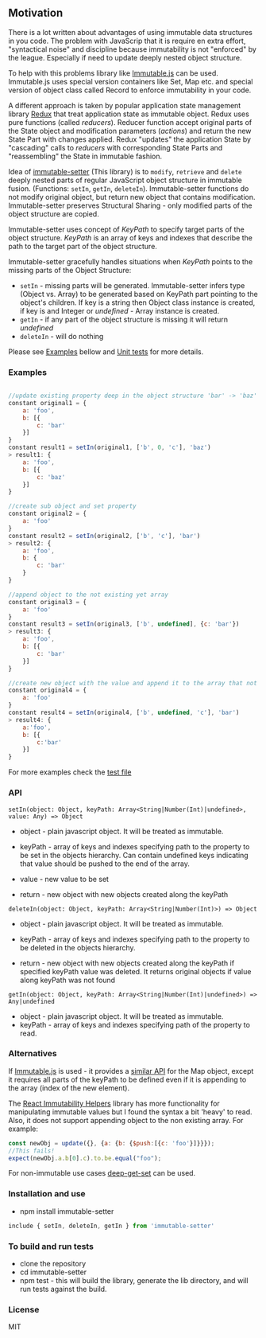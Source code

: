 ## Motivation
There is a lot written about advantages of using immutable data structures in you code. The problem with JavaScrip that it is require en extra effort, "syntactical noise" and discipline because immutability is not "enforced" by the league. Especially if need to update deeply nested object structure. 

To help with this problems library like [Immutable.js](https://facebook.github.io/immutable-js/) can be used. Immutable.js uses special version containers like Set, Map etc. and special version of object class called Record to enforce immutability in your code.

A different approach is taken by popular application state management library [Redux](https://github.com/reactjs/redux) that treat application state as immutable object. Redux uses pure functions (called *reducers*). Reducer function accept original parts of the State object and modification parameters (*actions*) and return the new State Part with changes applied. Redux "updates" the application State by "cascading" calls to *reducers* with corresponding State Parts and "reassembling" the State in immutable fashion.   

Idea of [immutable-setter](https://github.com/bormind/immutable-setter) (This library) is to `modify`, `retrieve` and `delete` deeply nested parts of regular JavaScript object structure in immutable fusion. (Functions: `setIn`, `getIn`, `deleteIn`). Immutable-setter functions do not modify original object, but return new object that contains modification. Immutable-setter preserves Structural Sharing - only modified parts of the object structure are copied.

Immutable-setter uses concept of *KeyPath* to specify target parts of the  object structure. *KeyPath* is an array of keys and indexes that describe the path to the target part of the object structure. 

Immutable-setter gracefully handles situations when *KeyPath* points to the missing parts of the Object Structure: 
* `setIn` - missing parts will be generated. Immutable-setter infers type (Object vs. Array) to be generated based on KeyPath part pointing to the object's children. If key is a string then Object class instance is created, if key is and Integer or *undefined* - Array instance is created. 
* `getIn` - if any part of the object structure is missing it will return *undefined*
* `deleteIn` - will do nothing 

Please see [Examples](#examples) bellow and [Unit tests](./tests/index.test.js) for more details.

### Examples
```js

//update existing property deep in the object structure 'bar' -> 'baz'
constant original1 = {
    a: 'foo',
    b: [{
        c: 'bar'
    }]
}
constant result1 = setIn(original1, ['b', 0, 'c'], 'baz') 
> result1: {
    a: 'foo',
    b: [{
        c: 'baz'
    }]
}

//create sub object and set property
constant original2 = {
    a: 'foo'
}
constant result2 = setIn(original2, ['b', 'c'], 'bar') 
> result2: {
    a: 'foo', 
    b: {
        c: 'bar'
    }
}

//append object to the not existing yet array
constant original3 = {
    a: 'foo'
}
constant result3 = setIn(original3, ['b', undefined], {c: 'bar'}) 
> result3: {
    a: 'foo', 
    b: [{ 
        c: 'bar'
    }]
} 

//create new object with the value and append it to the array that not yet exists
constant original4 = {
    a: 'foo'
}
constant result4 = setIn(original4, ['b', undefined, 'c'], 'bar')
> result4: { 
    a:'foo', 
    b: [{
        c:'bar'
    }]
}
```
For more examples check the [test file](./tests/index.test.js)
    

### API
```
setIn(object: Object, keyPath: Array<String|Number(Int)|undefined>, value: Any) => Object
```

* object - plain javascript object. It will be treated as immutable.
* keyPath - array of keys and indexes specifying path to the property to be set in the objects hierarchy.
    Can contain undefined keys indicating that value should be pushed to the end of the array. 
* value - new value to be set

* return - new object with new objects created along the keyPath

```
deleteIn(object: Object, keyPath: Array<String|Number(Int)>) => Object
```

* object - plain javascript object. It will be treated as immutable.
* keyPath - array of keys and indexes specifying path to the property to be deleted in the objects hierarchy.

* return - new object with new objects created along the keyPath if specified keyPath value was deleted. 
It returns original objects if value along keyPath was not found

```
getIn(object: Object, keyPath: Array<String|Number(Int)|undefined>) => Any|undefined
```
* object - plain javascript object. It will be treated as immutable.
* keyPath - array of keys and indexes specifying path of the property to read.

### Alternatives
If [Immutable.js](https://facebook.github.io/immutable-js/) is used - it provides a [similar API](https://facebook.github.io/immutable-js/docs/#/Map/setIn) 
for the Map object, except it requires all parts of the keyPath to be defined even if it is appending to the array (index of the new element).

The [React Immutability Helpers](https://facebook.github.io/react/docs/update.html) library has more functionality for manipulating immutable values but I found the syntax a bit 'heavy' to read. Also, it does not support appending object to the non existing array. For example: 
```js
const newObj = update({}, {a: {b: {$push:[{c: 'foo'}]}}});
//This fails!
expect(newObj.a.b[0].c).to.be.equal("foo");

``` 

For non-immutable use cases [deep-get-set](https://github.com/acstll/deep-get-set) can be used.

### Installation and use
* npm install immutable-setter
```js
include { setIn, deleteIn, getIn } from 'immutable-setter'
```

### To build and run tests
* clone the repository
* cd immutable-setter
* npm test - this will build the library, generate the lib directory, and will run tests against the build. 


### License
MIT 
 
 
 
